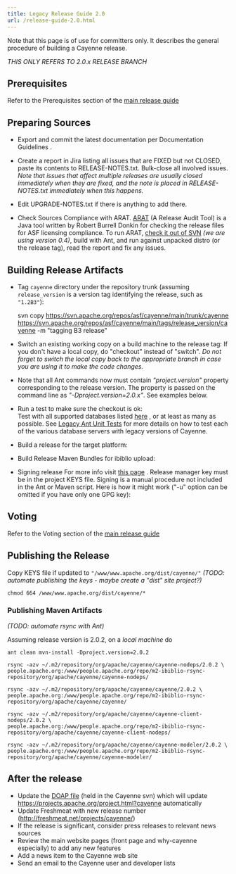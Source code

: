 ```yaml
---
title: Legacy Release Guide 2.0
url: /release-guide-2.0.html
---
```

Note that this page is of use for committers only. It describes the general
procedure of building a Cayenne release.

*THIS ONLY REFERS TO 2.0.x RELEASE BRANCH*

<a name="ReleaseGuide2.0-Prerequisites"></a>
## Prerequisites

Refer to the Prerequisites section of the [main release guide](/dev/release-guide.html)

<a name="ReleaseGuide2.0-PreparingSources"></a>
## Preparing Sources

* Export and commit the latest documentation per Documentation Guidelines
.

* Create a report in Jira listing all issues that are FIXED but not CLOSED,
paste its contents to RELEASE-NOTES.txt. Bulk-close all involved issues.
_Note that issues that affect multiple releases are usually closed
immediately when they are fixed, and the note is placed in
RELEASE-NOTES.txt immediately when this happens._

* Edit UPGRADE-NOTES.txt if there is anything to add there.

* Check Sources Compliance with ARAT. [ARAT](http://code.google.com/p/arat/)
 (A Release Audit Tool) is a Java tool written by Robert Burrell Donkin for
checking the release files for ASF licensing compliance. To run ARAT, [check it out of SVN](http://arat.googlecode.com/svn/tags/RAT_0_4/)
 _(we are using version 0.4)_, build with Ant, and run against unpacked
distro (or the release tag), read the report and fix any issues.

 
## Building Release Artifacts
    
* Tag `cayenne` directory under the repository trunk (assuming
    `release_version` is a version tag identifying the release, such as
    `"1.2B3"`):
   
   
   
     svn copy https://svn.apache.org/repos/asf/cayenne/main/trunk/cayenne \
     https://svn.apache.org/repos/asf/cayenne/main/tags/release_version/cayenne -m "tagging B3 release"
     
    
* Switch an existing working copy on a build machine to the release tag:
    If you don't have a local copy, do "checkout" instead of "switch". _Do not
    forget to switch the local copy back to the appropriate branch in case you
    are using it to make the code changes._

* Note that all Ant commands now must contain *"project.version"*
    property corresponding to the release version. The property is passed on
    the command line as *"-Dproject.version=2.0.x"*. See examples below.

* Run a test to make sure the checkout is ok:    
    Test with all supported databases listed [here](/database-support.html)
, or at least as many as possible.  See [Legacy Ant Unit Tests](/legacy-ant-unit-tests.html)
 for more details on how to test each of the various database servers with
legacy versions of Cayenne.
    
* Build a release for the target platform:
    
* Build Release Maven Bundles for ibiblio upload:
    
* Signing release
    For more info visit [this page](http://www.apache.org/dev/release-signing.html)
. Release manager key must be in the project KEYS file. Signing is a manual
procedure not included in the Ant or Maven script. Here is how it might
work ("-u" option can be omitted if you have only one GPG key):
    
<a name="ReleaseGuide2.0-Voting"></a>
## Voting

Refer to the Voting section of the [main release guide](/dev/release-guide.html)

<a name="ReleaseGuide2.0-PublishingtheRelease"></a>
## Publishing the Release

Copy KEYS file if updated to `"/www/www.apache.org/dist/cayenne/"`
_(TODO: automate publishing the keys - maybe create a "dist" site project?)_
    
    
    chmod 664 /www/www.apache.org/dist/cayenne/*

<a name="ReleaseGuide2.0-PublishingMavenArtifacts"></a>
### Publishing Maven Artifacts
_(TODO: automate rsync with Ant)_

Assuming release version is 2.0.2, on a *local machine* do 


    ant clean mvn-install -Dproject.version=2.0.2
    
    rsync -azv ~/.m2/repository/org/apache/cayenne/cayenne-nodeps/2.0.2 \
    people.apache.org:/www/people.apache.org/repo/m2-ibiblio-rsync-repository/org/apache/cayenne/cayenne-nodeps/
    
    rsync -azv ~/.m2/repository/org/apache/cayenne/cayenne/2.0.2 \
    people.apache.org:/www/people.apache.org/repo/m2-ibiblio-rsync-repository/org/apache/cayenne/cayenne/
    
    rsync -azv ~/.m2/repository/org/apache/cayenne/cayenne-client-nodeps/2.0.2 \
    people.apache.org:/www/people.apache.org/repo/m2-ibiblio-rsync-repository/org/apache/cayenne/cayenne-client-nodeps/
    
    rsync -azv ~/.m2/repository/org/apache/cayenne/cayenne-modeler/2.0.2 \
    people.apache.org:/www/people.apache.org/repo/m2-ibiblio-rsync-repository/org/apache/cayenne/cayenne-modeler/

<a name="ReleaseGuide2.0-Aftertherelease"></a>
## After the release

* Update the [DOAP file](http://svn.apache.org/repos/asf/cayenne/site/trunk/tlp-site/src/doap/cayenne.rdf)
 (held in the Cayenne svn) which will update
https://projects.apache.org/project.html?cayenne automatically
* Update Freshmeat with new release number
(http://freshmeat.net/projects/cayenne/)
* If the release is significant, consider press releases to relevant news
sources
* Review the main website pages (front page and why-cayenne especially) to
add any new features
* Add a news item to the Cayenne web site
* Send an email to the Cayenne user and developer lists
